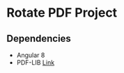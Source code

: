 # Rotate PDF Project

## Dependencies
- Angular 8
- PDF-LIB [Link](https://pdf-lib.js.org/docs/api/classes/pdfpage)